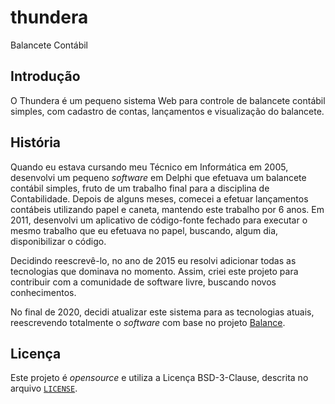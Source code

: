 # thundera

Balancete Contábil

## Introdução

O Thundera é um pequeno sistema Web para controle de balancete contábil simples,
com cadastro de contas, lançamentos e visualização do balancete.

## História

Quando eu estava cursando meu Técnico em Informática em 2005, desenvolvi um
pequeno _software_ em Delphi que efetuava um balancete contábil simples, fruto
de um trabalho final para a disciplina de Contabilidade. Depois de alguns meses,
comecei a efetuar lançamentos contábeis utilizando papel e caneta, mantendo este
trabalho por 6 anos. Em 2011, desenvolvi um aplicativo de código-fonte fechado
para executar o mesmo trabalho que eu efetuava no papel, buscando, algum dia,
disponibilizar o código.

Decidindo reescrevê-lo, no ano de 2015 eu resolvi adicionar todas as tecnologias
que dominava no momento. Assim, criei este projeto para contribuir com a
comunidade de software livre, buscando novos conhecimentos.

No final de 2020, decidi atualizar este sistema para as tecnologias atuais,
reescrevendo totalmente o _software_ com base no projeto
[Balance](//github.com/wandersonwhcr/balance).

## Licença

Este projeto é _opensource_ e utiliza a Licença BSD-3-Clause, descrita no
arquivo [`LICENSE`](//github.com/wandersonwhcr/thundera/blob/master/LICENSE).

